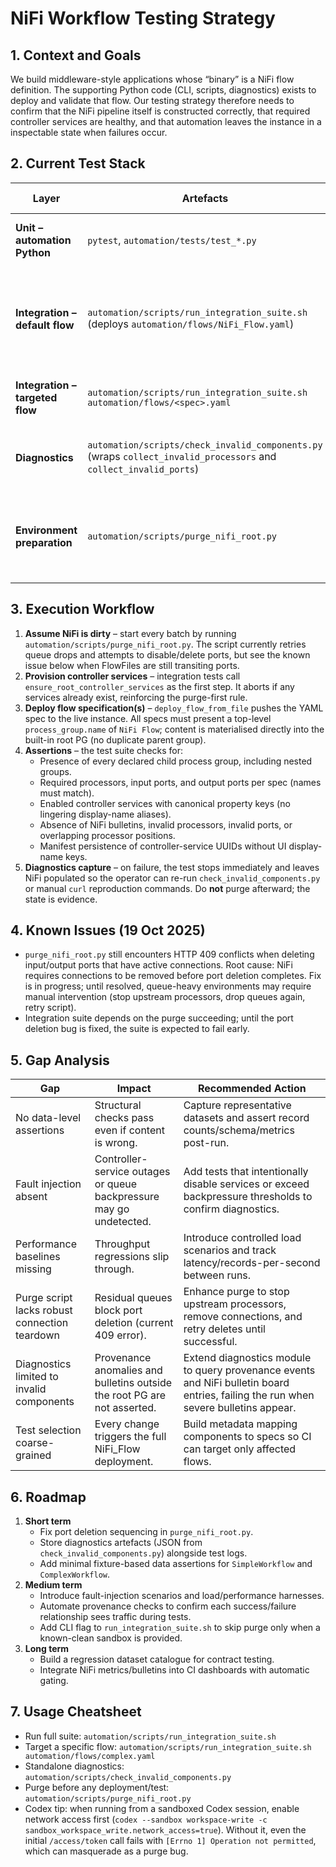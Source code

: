 # NiFi Workflow Testing Strategy

## 1. Context and Goals
We build middleware-style applications whose “binary” is a NiFi flow definition. The supporting Python code (CLI, scripts, diagnostics) exists to deploy and validate that flow. Our testing strategy therefore needs to confirm that the NiFi pipeline itself is constructed correctly, that required controller services are healthy, and that automation leaves the instance in a inspectable state when failures occur.

## 2. Current Test Stack
| Layer | Artefacts | Purpose | Status (19 Oct 2025) |
| --- | --- | --- | --- |
| **Unit – automation Python** | `pytest`, `automation/tests/test_*.py` | Validate manifest parsing, controller-service planning, client auth/config, and flow-builder helpers. | Passing locally (`.venv/bin/pytest`). |
| **Integration – default flow** | `automation/scripts/run_integration_suite.sh` (deploys `automation/flows/NiFi_Flow.yaml`) | Purges once, provisions root controller services, deploys all six child flows (Trivial, Simple, Medium, Complex, Nested, NestedPorts) directly under NiFi’s built-in `NiFi Flow` root PG, and asserts processors/ports/services are valid. | Blocked: purge script hits HTTP 409 while deleting ports with queued FlowFiles. Requires port cleanup fix before suite is green. |
| **Integration – targeted flow** | `automation/scripts/run_integration_suite.sh automation/flows/<spec>.yaml` | Run the same deployment/assertion pipeline for an individual flow when isolating defects. | On-demand; same purge-first requirement as the default run. |
| **Diagnostics** | `automation/scripts/check_invalid_components.py` (wraps `collect_invalid_processors` and `collect_invalid_ports`) | Surfaces invalid processors/ports and their validation errors; exits non-zero if anything is invalid. | Invoked at the end of the integration test; can be run standalone for triage. |
| **Environment preparation** | `automation/scripts/purge_nifi_root.py` | Drops queued FlowFiles, deletes connections/processors/ports/child PGs, and removes root-level controller services. | Must be executed before any deployment or test batch. Never run it after tests; preserve failing state for analysis. |

## 3. Execution Workflow
1. **Assume NiFi is dirty** – start every batch by running `automation/scripts/purge_nifi_root.py`. The script currently retries queue drops and attempts to disable/delete ports, but see the known issue below when FlowFiles are still transiting ports.
2. **Provision controller services** – integration tests call `ensure_root_controller_services` as the first step. It aborts if any services already exist, reinforcing the purge-first rule.
3. **Deploy flow specification(s)** – `deploy_flow_from_file` pushes the YAML spec to the live instance. All specs must present a top-level `process_group.name` of `NiFi Flow`; content is materialised directly into the built-in root PG (no duplicate parent group).
4. **Assertions** – the test suite checks for:
   - Presence of every declared child process group, including nested groups.
   - Required processors, input ports, and output ports per spec (names must match).
   - Enabled controller services with canonical property keys (no lingering display-name aliases).
   - Absence of NiFi bulletins, invalid processors, invalid ports, or overlapping processor positions.
   - Manifest persistence of controller-service UUIDs without UI display-name keys.
5. **Diagnostics capture** – on failure, the test stops immediately and leaves NiFi populated so the operator can re-run `check_invalid_components.py` or manual `curl` reproduction commands. Do **not** purge afterward; the state is evidence.

## 4. Known Issues (19 Oct 2025)
- `purge_nifi_root.py` still encounters HTTP 409 conflicts when deleting input/output ports that have active connections. Root cause: NiFi requires connections to be removed before port deletion completes. Fix is in progress; until resolved, queue-heavy environments may require manual intervention (stop upstream processors, drop queues again, retry script).
- Integration suite depends on the purge succeeding; until the port deletion bug is fixed, the suite is expected to fail early.

## 5. Gap Analysis
| Gap | Impact | Recommended Action |
| --- | --- | --- |
| No data-level assertions | Structural checks pass even if content is wrong. | Capture representative datasets and assert record counts/schema/metrics post-run. |
| Fault injection absent | Controller-service outages or queue backpressure may go undetected. | Add tests that intentionally disable services or exceed backpressure thresholds to confirm diagnostics. |
| Performance baselines missing | Throughput regressions slip through. | Introduce controlled load scenarios and track latency/records-per-second between runs. |
| Purge script lacks robust connection teardown | Residual queues block port deletion (current 409 error). | Enhance purge to stop upstream processors, remove connections, and retry deletes until successful. |
| Diagnostics limited to invalid components | Provenance anomalies and bulletins outside the root PG are not asserted. | Extend diagnostics module to query provenance events and NiFi bulletin board entries, failing the run when severe bulletins appear. |
| Test selection coarse-grained | Every change triggers the full NiFi_Flow deployment. | Build metadata mapping components to specs so CI can target only affected flows. |

## 6. Roadmap
1. **Short term**
   - Fix port deletion sequencing in `purge_nifi_root.py`.
   - Store diagnostics artefacts (JSON from `check_invalid_components.py`) alongside test logs.
   - Add minimal fixture-based data assertions for `SimpleWorkflow` and `ComplexWorkflow`.
2. **Medium term**
   - Introduce fault-injection scenarios and load/performance harnesses.
   - Automate provenance checks to confirm each success/failure relationship sees traffic during tests.
   - Add CLI flag to `run_integration_suite.sh` to skip purge only when a known-clean sandbox is provided.
3. **Long term**
   - Build a regression dataset catalogue for contract testing.
   - Integrate NiFi metrics/bulletins into CI dashboards with automatic gating.

## 7. Usage Cheatsheet
- Run full suite: `automation/scripts/run_integration_suite.sh`
- Target a specific flow: `automation/scripts/run_integration_suite.sh automation/flows/complex.yaml`
- Standalone diagnostics: `automation/scripts/check_invalid_components.py`
- Purge before any deployment/test: `automation/scripts/purge_nifi_root.py`
- Codex tip: when running from a sandboxed Codex session, enable network access first (`codex --sandbox workspace-write -c sandbox_workspace_write.network_access=true`). Without it, even the initial `/access/token` call fails with `[Errno 1] Operation not permitted`, which can masquerade as a purge bug.
